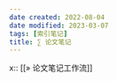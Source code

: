 ```yaml
---
date created: 2022-08-04
date modified: 2023-03-07
tags: [索引笔记]
title: ∑ 论文笔记
---
```


x:: [[» 论文笔记工作流]]
